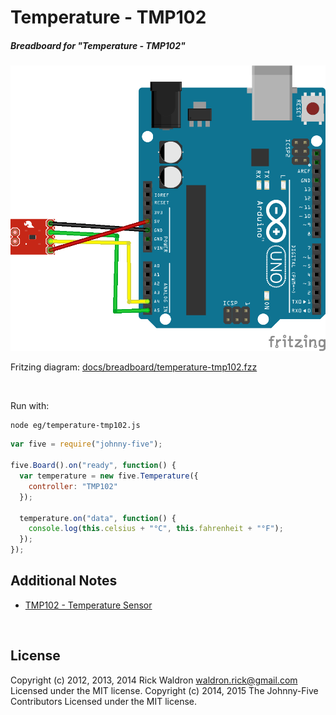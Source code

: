 <!--remove-start-->

# Temperature - TMP102

<!--remove-end-->






##### Breadboard for "Temperature - TMP102"



![docs/breadboard/temperature-tmp102.png](breadboard/temperature-tmp102.png)<br>

Fritzing diagram: [docs/breadboard/temperature-tmp102.fzz](breadboard/temperature-tmp102.fzz)

&nbsp;




Run with:
```bash
node eg/temperature-tmp102.js
```


```javascript
var five = require("johnny-five");

five.Board().on("ready", function() {
  var temperature = new five.Temperature({
    controller: "TMP102"
  });

  temperature.on("data", function() {
    console.log(this.celsius + "°C", this.fahrenheit + "°F");
  });
});


```








## Additional Notes
- [TMP102 - Temperature Sensor](https://www.sparkfun.com/products/11931)

&nbsp;

<!--remove-start-->

## License
Copyright (c) 2012, 2013, 2014 Rick Waldron <waldron.rick@gmail.com>
Licensed under the MIT license.
Copyright (c) 2014, 2015 The Johnny-Five Contributors
Licensed under the MIT license.

<!--remove-end-->

